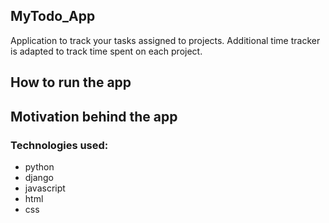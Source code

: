 ## MyTodo_App

Application to track your tasks assigned to projects.
Additional time tracker is adapted to track time spent on each project.

## How to run the app

## Motivation behind the app

### Technologies used:
- python
- django
- javascript
- html
- css
